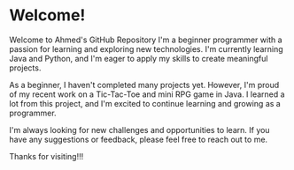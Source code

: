 # Welcome!
Welcome to Ahmed's GitHub Repository
I'm a beginner programmer with a passion for learning and exploring new technologies. I'm currently learning Java and Python, and I'm eager to apply my skills to create meaningful projects.

As a beginner, I haven't completed many projects yet. However, I'm proud of my recent work on a Tic-Tac-Toe and mini RPG game in Java. I learned a lot from this project, and I'm excited to continue learning and growing as a programmer.

I'm always looking for new challenges and opportunities to learn. If you have any suggestions or feedback, please feel free to reach out to me.

Thanks for visiting!!!
